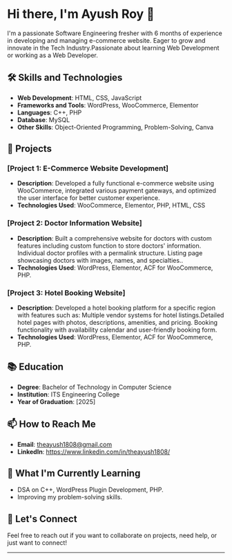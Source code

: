 # Hi there, I'm Ayush Roy 👋

I'm a passionate Software Engineering fresher with 6 months of experience in developing and managing e-commerce website. Eager to grow and innovate in the Tech Industry.Passionate about learning Web Development or working as a Web Developer.

## 🛠️ Skills and Technologies
- **Web Development**: HTML, CSS, JavaScript
- **Frameworks and Tools**: WordPress, WooCommerce, Elementor
- **Languages**: C++, PHP
- **Database**: MySQL
- **Other Skills**: Object-Oriented Programming, Problem-Solving, Canva


## 🌟 Projects
### [Project 1: E-Commerce Website Development]
- **Description**: Developed a fully functional e-commerce website using WooCommerce, integrated various payment gateways, and optimized the user interface for better customer experience.
- **Technologies Used**: WooCommerce, Elementor, PHP, HTML, CSS 

### [Project 2: Doctor Information Website]
- **Description**: Built a comprehensive website for doctors with custom features including custom function to store doctors' information.
Individual doctor profiles with a permalink structure. Listing page showcasing doctors with images, names, and specialties..
- **Technologies Used**: WordPress, Elementor, ACF for WooCommerce, PHP.

### [Project 3: Hotel Booking Website]
- **Description**: Developed a hotel booking platform for a specific region with features such as:
Multiple vendor systems for hotel listings.Detailed hotel pages with photos, descriptions, amenities, and pricing. Booking functionality with availability calendar and user-friendly booking form.
- **Technologies Used**: WordPress, Elementor, ACF for WooCommerce, PHP.

## 📚 Education
- **Degree**: Bachelor of Technology in Computer Science
- **Institution**: ITS Engineering College
- **Year of Graduation**: [2025]

## 📫 How to Reach Me
- **Email**: theayush1808@gmail.com
- **LinkedIn**: https://www.linkedin.com/in/theayush1808/

## 🌱 What I'm Currently Learning
- DSA on C++, WordPress Plugin Development, PHP.
- Improving my problem-solving skills.

## 💬 Let's Connect
Feel free to reach out if you want to collaborate on projects, need help, or just want to connect!

---
